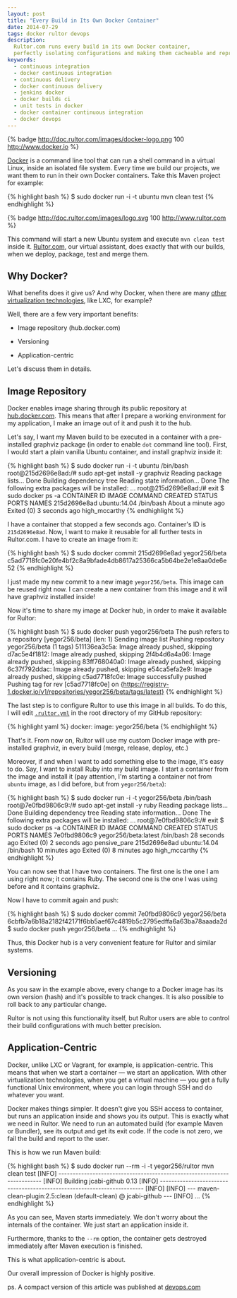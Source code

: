 ```yaml
---
layout: post
title: "Every Build in Its Own Docker Container"
date: 2014-07-29
tags: docker rultor devops
description:
  Rultor.com runs every build in its own Docker container,
  perfectly isolating configurations and making them cacheable and reproducible.
keywords:
  - continuous integration
  - docker continuous integration
  - continuous delivery
  - docker continuous delivery
  - jenkins docker
  - docker builds ci
  - unit tests in docker
  - docker container continuous integration
  - docker devops
---
```


{% badge http://doc.rultor.com/images/docker-logo.png 100 http://www.docker.io %}

[Docker](http://www.docker.io) is a command line tool that
can run a shell command in a virtual Linux, inside an isolated file system.
Every time we build our projects, we want them to run in their own
Docker containers. Take this Maven project for example:

{% highlight bash %}
$ sudo docker run -i -t ubuntu mvn clean test
{% endhighlight %}

{% badge http://doc.rultor.com/images/logo.svg 100 http://www.rultor.com %}

This command will start a new Ubuntu system and execute
`mvn clean test` inside it. [Rultor.com](http://www.rultor.com), our
virtual assistant, does exactly that with our builds, when we
deploy, package, test and merge them.

<!--more-->

## Why Docker?

What benefits does it give us? And why Docker,
when there are many [other virtualization technologies](https://en.wikipedia.org/wiki/Operating_system-level_virtualization),
like LXC, for example?

Well, there are a few very important benefits:

 * Image repository (hub.docker.com)

 * Versioning

 * Application-centric

Let's discuss them in details.

## Image Repository

Docker enables image sharing through its public repository at
[hub.docker.com](http://hub.docker.com). This means that after
I prepare a working environment for my application, I make
an image out of it and push it to the hub.

Let's say, I want my Maven build to be executed in a container
with a pre-installed graphviz package (in order to enable `dot` command line tool).
First, I would start a plain vanilla Ubuntu container, and install graphviz inside it:

{% highlight bash %}
$ sudo docker run -i -t ubuntu /bin/bash
root@215d2696e8ad:/# sudo apt-get install -y graphviz
Reading package lists... Done
Building dependency tree
Reading state information... Done
The following extra packages will be installed:
...
root@215d2696e8ad:/# exit
$ sudo docker ps -a
CONTAINER ID        IMAGE               COMMAND             CREATED              STATUS                     PORTS               NAMES
215d2696e8ad        ubuntu:14.04        /bin/bash           About a minute ago   Exited (0) 3 seconds ago                       high_mccarthy
{% endhighlight %}

I have a container that stopped a few seconds ago. Container's
ID is `215d2696e8ad`. Now, I want to make it reusable for all
further tests in Rultor.com. I have to create an image from it:

{% highlight bash %}
$ sudo docker commit 215d2696e8ad yegor256/beta
c5ad7718fc0e20fe4bf2c8a9bfade4db8617a25366ca5b64be2e1e8aa0de6e52
{% endhighlight %}

I just made my new commit to a new image `yegor256/beta`.
This image can be reused right now. I can create a new container
from this image and it will have graphviz installed inside!

Now it's time to share my image at Docker hub, in order to make it available for Rultor:

{% highlight bash %}
$ sudo docker push yegor256/beta
The push refers to a repository [yegor256/beta] (len: 1)
Sending image list
Pushing repository yegor256/beta (1 tags)
511136ea3c5a: Image already pushed, skipping
d7ac5e4f1812: Image already pushed, skipping
2f4b4d6a4a06: Image already pushed, skipping
83ff768040a0: Image already pushed, skipping
6c37f792ddac: Image already pushed, skipping
e54ca5efa2e9: Image already pushed, skipping
c5ad7718fc0e: Image successfully pushed
Pushing tag for rev [c5ad7718fc0e] on {https://registry-1.docker.io/v1/repositories/yegor256/beta/tags/latest}
{% endhighlight %}

The last step is to configure Rultor to use this image in
all builds. To do this, I will edit [`.rultor.yml`](http://doc.rultor.com/reference.html)
in the root directory of my GitHub repository:

{% highlight yaml %}
docker:
  image: yegor256/beta
{% endhighlight %}

That's it. From now on, Rultor will use my custom Docker image with
pre-installed graphviz, in every build (merge, release, deploy, etc.)

Moreover, if and when I want to add something else to the image,
it's easy to do. Say, I want to install Ruby into my build image.
I start a container from the image and install it (pay attention,
I'm starting a container not from `ubuntu` image, as I did before, but from `yegor256/beta`):

{% highlight bash %}
$ sudo docker run -i -t yegor256/beta /bin/bash
root@7e0fbd9806c9:/# sudo apt-get install -y ruby
Reading package lists... Done
Building dependency tree
Reading state information... Done
The following extra packages will be installed:
...
root@7e0fbd9806c9:/# exit
$ sudo docker ps -a
CONTAINER ID        IMAGE                  COMMAND             CREATED             STATUS                     PORTS               NAMES
7e0fbd9806c9        yegor256/beta:latest   /bin/bash           28 seconds ago      Exited (0) 2 seconds ago                       pensive_pare
215d2696e8ad        ubuntu:14.04           /bin/bash           10 minutes ago      Exited (0) 8 minutes ago                       high_mccarthy
{% endhighlight %}

You can now see that I have two containers. The first one is the one
I am using right now; it contains Ruby. The second one is the one
I was using before and it contains graphviz.

Now I have to commit again and push:

{% highlight bash %}
$ sudo docker commit 7e0fbd9806c9 yegor256/beta
6cbfb7a6b18a2182f42171f6bb5aef67c4819b5c2795edffa6a63ba78aaada2d
$ sudo docker push yegor256/beta
...
{% endhighlight %}

Thus, this Docker hub is a very convenient feature for Rultor and similar systems.

## Versioning

As you saw in the example above, every change to a Docker image has
its own version (hash) and it's possible to track changes.
It is also possible to roll back to any particular change.

Rultor is not using this functionality itself, but Rultor users
are able to control their build configurations with much better precision.

## Application-Centric

Docker, unlike LXC or Vagrant, for example, is application-centric.
This means that when we start a container &mdash; we start an application.
With other virtualization technologies, when you get a virtual machine &mdash;
you get a fully functional Unix environment, where you can login through
SSH and do whatever you want.

Docker makes things simpler. It doesn't give you SSH access to container,
but runs an application inside and shows you its output. This is
exactly what we need in Rultor. We need to run an automated build
(for example Maven or Bundler), see its output and get its exit code.
If the code is not zero, we fail the build and report to the user.

This is how we run Maven build:

{% highlight bash %}
$ sudo docker run --rm -i -t yegor256/rultor mvn clean test
[INFO] ------------------------------------------------------------------------
[INFO] Building jcabi-github 0.13
[INFO] ------------------------------------------------------------------------
[INFO]
[INFO] --- maven-clean-plugin:2.5:clean (default-clean) @ jcabi-github ---
[INFO]
...
{% endhighlight %}

As you can see, Maven starts immediately. We don't worry
about the internals of the container. We just start an application inside it.

Furthermore, thanks to the `--rm` option, the container gets
destroyed immediately after Maven execution is finished.

This is what application-centric is about.

Our overall impression of Docker is highly positive.

ps. A compact version of this article was published at
[devops.com](http://devops.com/blogs/build-docker-containers/)
